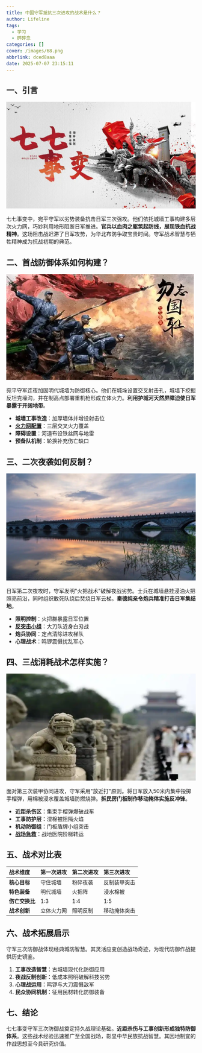 ```yaml
---
title: 中国守军抵抗三次进攻的战术是什么？
author: Lifeline
tags:
  - 学习
  - 碎碎念
categories: []
cover: /images/68.png
abbrlink: dced8aaa
date: 2025-07-07 23:15:11
---
```

## 一、引言

![u=2998255563,355931594&fm=253&fmt=auto&app=120&f=JPEG_副本.png](/images/u=2998255563,355931594&fm=253&fmt=auto&app=120&f=JPEG_%E5%89%AF%E6%9C%AC.png)


七七事变中，宛平守军以劣势装备抗击日军三次强攻。他们依托城墙工事构建多层次火力网，巧妙利用地形阻断日军推进。**官兵以血肉之躯筑起防线，展现铁血抗战精神**。这场阻击战迟滞了日军攻势，为华北布防争取宝贵时间。守军战术智慧与牺牲精神成为抗战初期的典范。

## 二、首战防御体系如何构建？

![u=2115716961,3144002496&fm=253&fmt=auto&app=138&f=JPEG_副本.jpg.jpeg](/images/u=2115716961,3144002496&fm=253&fmt=auto&app=138&f=JPEG_%E5%89%AF%E6%9C%AC.jpg.jpeg)


宛平守军连夜加固明代城墙为防御核心。他们在城垛设置交叉射击孔，城墙下挖掘反坦克壕沟，并在制高点部署重机枪形成立体火力。**利用护城河天然屏障迫使日军暴露于开阔地带**。

* **城墙工事改造**：加厚墙体并增设射击位
* **[火力网配置](https://zh.wikipedia.org/wiki/宛平城墙)**：三层交叉火力覆盖
* **障碍设置**：河道布设铁丝网与地雷
* **预备队机制**：轮换补充伤亡缺口

## 三、二次夜袭如何反制？

![u=3935193658,3904587270&fm=253&fmt=auto&app=120&f=JPEG_副本.png](/images/u=3935193658,3904587270&fm=253&fmt=auto&app=120&f=JPEG_%E5%89%AF%E6%9C%AC.png)


日军第二次夜攻时，守军发明"火把战术"破解夜战劣势。士兵在城墙悬挂浸油火把照亮前沿，同时组织敢死队绕后焚烧日军云梯。**秦德纯亲令炮兵精准打击日军集结地**。

* **照明控制**：火把群暴露日军位置
* **[反突击小组](https://www.armymuseum.org.cn/clzl/qt/201709/t20170925_23124.html)**：大刀队近身白刃战
* **炮兵协同**：定点清除进攻梯队
* **心理战术**：鸣锣震慑扰乱军心

## 四、三战消耗战术怎样实施？

![u=2988722915,3028588547&fm=253&fmt=auto&app=138&f=JPEG_副本.png](/images/u=2988722915,3028588547&fm=253&fmt=auto&app=138&f=JPEG_%E5%89%AF%E6%9C%AC.png)


面对第三次装甲协同进攻，守军采用"放近打"原则。将日军放入50米内集中投掷手榴弹，用棉被浸水覆盖城墙防燃烧弹。**拆民房门板制作移动掩体实施反冲锋**。

* **近距杀伤区**：集束手榴弹爆破战车
* **工事防护层**：湿棉被阻隔火焰
* **机动防御组**：门板盾牌小组突击
* **[战场急救](https://military.china.com/history4/62/20230707/25260698.html)**：战地医院阶梯转运

## 五、战术对比表

| 战术维度       | 第一次进攻 | 第二次进攻 | 第三次进攻   |
| :------------- | :--------- | :--------- | :----------- |
| **核心目标**   | 守住城墙   | 粉碎夜袭   | 反制装甲突击 |
| **特色装备**   | 明代城墙   | 火把阵     | 浸水棉被     |
| **伤亡交换比** | 1:3        | 1:4        | 1:5          |
| **战术创新**   | 立体火力网 | 照明反制   | 移动掩体突击 |

## 六、战术拓展启示

守军三次防御战体现经典城防智慧。其灵活应变创造战场奇迹，为现代防御作战提供历史镜鉴。

1. **工事改造智慧**：古城墙现代化防御应用
2. **夜战反制创新**：低成本照明破解科技劣势
3. **心理战运用**：鸣锣与大刀震慑敌军
4. **民众协同机制**：征用民材转化防御装备

## 七、结论

七七事变守军三次防御战奠定持久战理论基础。**近距杀伤与工事创新形成独特防御体系**。这些战术经验迅速推广至全国战场，彰显中华民族抗战智慧。其因地制宜的作战思想至今具研究价值。

